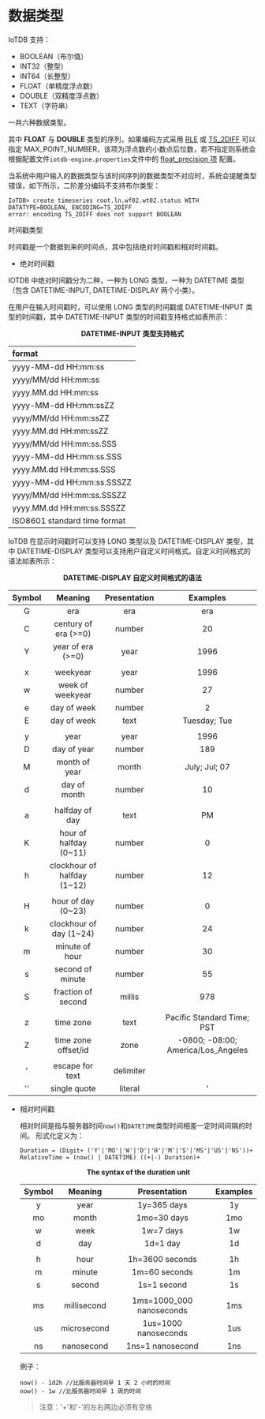 <!--

    Licensed to the Apache Software Foundation (ASF) under one
    or more contributor license agreements.  See the NOTICE file
    distributed with this work for additional information
    regarding copyright ownership.  The ASF licenses this file
    to you under the Apache License, Version 2.0 (the
    "License"); you may not use this file except in compliance
    with the License.  You may obtain a copy of the License at
    
        http://www.apache.org/licenses/LICENSE-2.0
    
    Unless required by applicable law or agreed to in writing,
    software distributed under the License is distributed on an
    "AS IS" BASIS, WITHOUT WARRANTIES OR CONDITIONS OF ANY
    KIND, either express or implied.  See the License for the
    specific language governing permissions and limitations
    under the License.

-->

# 数据类型

IoTDB 支持：

* BOOLEAN（布尔值）
* INT32（整型）
* INT64（长整型）
* FLOAT（单精度浮点数）
* DOUBLE（双精度浮点数）
* TEXT（字符串）

一共六种数据类型。

其中 **FLOAT** 与 **DOUBLE** 类型的序列，如果编码方式采用 [RLE](Encoding.md) 或 [TS_2DIFF](Encoding.md) 可以指定 MAX_POINT_NUMBER，该项为浮点数的小数点后位数，若不指定则系统会根据配置文件`iotdb-engine.properties`文件中的 [float_precision 项](../Appendix/Config-Manual.md) 配置。

当系统中用户输入的数据类型与该时间序列的数据类型不对应时，系统会提醒类型错误，如下所示，二阶差分编码不支持布尔类型：

```
IoTDB> create timeseries root.ln.wf02.wt02.status WITH DATATYPE=BOOLEAN, ENCODING=TS_2DIFF
error: encoding TS_2DIFF does not support BOOLEAN
```



时间戳类型

时间戳是一个数据到来的时间点，其中包括绝对时间戳和相对时间戳。

* 绝对时间戳

IOTDB 中绝对时间戳分为二种，一种为 LONG 类型，一种为 DATETIME 类型（包含 DATETIME-INPUT, DATETIME-DISPLAY 两个小类）。

在用户在输入时间戳时，可以使用 LONG 类型的时间戳或 DATETIME-INPUT 类型的时间戳，其中 DATETIME-INPUT 类型的时间戳支持格式如表所示：

<center>

**DATETIME-INPUT 类型支持格式**


| format                       |
| :--------------------------- |
| yyyy-MM-dd HH:mm:ss          |
| yyyy/MM/dd HH:mm:ss          |
| yyyy.MM.dd HH:mm:ss          |
| yyyy-MM-dd HH:mm:ssZZ        |
| yyyy/MM/dd HH:mm:ssZZ        |
| yyyy.MM.dd HH:mm:ssZZ        |
| yyyy/MM/dd HH:mm:ss.SSS      |
| yyyy-MM-dd HH:mm:ss.SSS      |
| yyyy.MM.dd HH:mm:ss.SSS      |
| yyyy-MM-dd HH:mm:ss.SSSZZ    |
| yyyy/MM/dd HH:mm:ss.SSSZZ    |
| yyyy.MM.dd HH:mm:ss.SSSZZ    |
| ISO8601 standard time format |

</center>

IoTDB 在显示时间戳时可以支持 LONG 类型以及 DATETIME-DISPLAY 类型，其中 DATETIME-DISPLAY 类型可以支持用户自定义时间格式。自定义时间格式的语法如表所示：

<center>

**DATETIME-DISPLAY 自定义时间格式的语法**


| Symbol |           Meaning           | Presentation |              Examples              |
| :----: | :-------------------------: | :----------: | :--------------------------------: |
|   G    |             era             |     era      |                era                 |
|   C    |    century of era (>=0)     |    number    |                 20                 |
|   Y    |      year of era (>=0)      |     year     |                1996                |
|        |                             |              |                                    |
|   x    |          weekyear           |     year     |                1996                |
|   w    |      week of weekyear       |    number    |                 27                 |
|   e    |         day of week         |    number    |                 2                  |
|   E    |         day of week         |     text     |            Tuesday; Tue            |
|        |                             |              |                                    |
|   y    |            year             |     year     |                1996                |
|   D    |         day of year         |    number    |                189                 |
|   M    |        month of year        |    month     |           July; Jul; 07            |
|   d    |        day of month         |    number    |                 10                 |
|        |                             |              |                                    |
|   a    |       halfday of day        |     text     |                 PM                 |
|   K    |   hour of halfday (0~11)    |    number    |                 0                  |
|   h    | clockhour of halfday (1~12) |    number    |                 12                 |
|        |                             |              |                                    |
|   H    |     hour of day (0~23)      |    number    |                 0                  |
|   k    |   clockhour of day (1~24)   |    number    |                 24                 |
|   m    |       minute of hour        |    number    |                 30                 |
|   s    |      second of minute       |    number    |                 55                 |
|   S    |     fraction of second      |    millis    |                978                 |
|        |                             |              |                                    |
|   z    |          time zone          |     text     |     Pacific Standard Time; PST     |
|   Z    |     time zone offset/id     |     zone     | -0800; -08:00; America/Los_Angeles |
|        |                             |              |                                    |
|   '    |       escape for text       |  delimiter   |                                    |
|   ''   |        single quote         |   literal    |                 '                  |

</center>

* 相对时间戳

  相对时间是指与服务器时间```now()```和```DATETIME```类型时间相差一定时间间隔的时间。
  形式化定义为：

  ```
  Duration = (Digit+ ('Y'|'MO'|'W'|'D'|'H'|'M'|'S'|'MS'|'US'|'NS'))+
  RelativeTime = (now() | DATETIME) ((+|-) Duration)+
  ```

  <center>
  
  **The syntax of the duration unit**


  | Symbol |   Meaning   |       Presentation       | Examples |
  | :----: | :---------: | :----------------------: | :------: |
  |   y    |    year     |       1y=365 days        |    1y    |
  |   mo   |    month    |       1mo=30 days        |   1mo    |
  |   w    |    week     |        1w=7 days         |    1w    |
  |   d    |     day     |         1d=1 day         |    1d    |
  |        |             |                          |          |
  |   h    |    hour     |     1h=3600 seconds      |    1h    |
  |   m    |   minute    |      1m=60 seconds       |    1m    |
  |   s    |   second    |       1s=1 second        |    1s    |
  |        |             |                          |          |
  |   ms   | millisecond | 1ms=1000_000 nanoseconds |   1ms    |
  |   us   | microsecond |   1us=1000 nanoseconds   |   1us    |
  |   ns   | nanosecond  |     1ns=1 nanosecond     |   1ns    |

  </center>

  例子：

  ```
  now() - 1d2h //比服务器时间早 1 天 2 小时的时间
  now() - 1w //比服务器时间早 1 周的时间
  ```

  > 注意：'+'和'-'的左右两边必须有空格 
